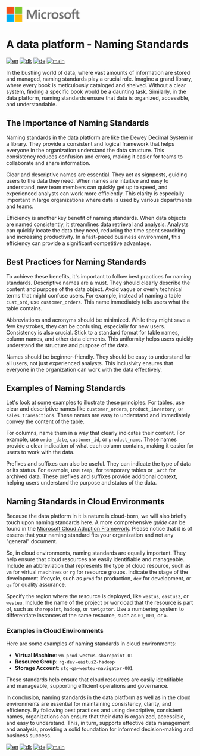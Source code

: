 ![microsoft](../images/microsoft.png)

# A data platform - Naming Standards

[![en](https://img.shields.io/badge/lang-en-blue.svg)](Naming-Standards.md)
[![dk](https://img.shields.io/badge/lang-da-red.svg)](Naming-Standards-da.md)
[![de](https://img.shields.io/badge/lang-de-yellow.svg)](Naming-Standards-de.md)
[![main](https://img.shields.io/badge/main-document-green.svg)](../README.md)

In the bustling world of data, where vast amounts of information are stored and managed, naming standards play a crucial role. Imagine a grand library, where every book is meticulously cataloged and shelved. Without a clear system, finding a specific book would be a daunting task. Similarly, in the data platform, naming standards ensure that data is organized, accessible, and understandable.

## The Importance of Naming Standards

Naming standards in the data platform are like the Dewey Decimal System in a library. They provide a consistent and logical framework that helps everyone in the organization understand the data structure. This consistency reduces confusion and errors, making it easier for teams to collaborate and share information.

Clear and descriptive names are essential. They act as signposts, guiding users to the data they need. When names are intuitive and easy to understand, new team members can quickly get up to speed, and experienced analysts can work more efficiently. This clarity is especially important in large organizations where data is used by various departments and teams.

Efficiency is another key benefit of naming standards. When data objects are named consistently, it streamlines data retrieval and analysis. Analysts can quickly locate the data they need, reducing the time spent searching and increasing productivity. In a fast-paced business environment, this efficiency can provide a significant competitive advantage.

## Best Practices for Naming Standards

To achieve these benefits, it's important to follow best practices for naming standards. Descriptive names are a must. They should clearly describe the content and purpose of the data object. Avoid vague or overly technical terms that might confuse users. For example, instead of naming a table `cust_ord`, use `customer_orders`. This name immediately tells users what the table contains.

Abbreviations and acronyms should be minimized. While they might save a few keystrokes, they can be confusing, especially for new users. Consistency is also crucial. Stick to a standard format for table names, column names, and other data elements. This uniformity helps users quickly understand the structure and purpose of the data.

Names should be beginner-friendly. They should be easy to understand for all users, not just experienced analysts. This inclusivity ensures that everyone in the organization can work with the data effectively.

## Examples of Naming Standards

Let's look at some examples to illustrate these principles. For tables, use clear and descriptive names like `customer_orders`, `product_inventory`, or `sales_transactions`. These names are easy to understand and immediately convey the content of the table.

For columns, name them in a way that clearly indicates their content. For example, use `order_date`, `customer_id`, or `product_name`. These names provide a clear indication of what each column contains, making it easier for users to work with the data.

Prefixes and suffixes can also be useful. They can indicate the type of data or its status. For example, use `temp_` for temporary tables or `_arch` for archived data. These prefixes and suffixes provide additional context, helping users understand the purpose and status of the data.

## Naming Standards in Cloud Environments

Because the data platform in it is nature is cloud-born, we will also briefly touch upon naming standards here. A more comprehensive *guide* can be found
in the [Microsoft Cloud Adoption Framework](<https://learn.microsoft.com/en-us/azure/cloud-adoption-framework/ready/azure-best-practices/naming-and-tagging>). Please notice that it is of essens that your naming standard fits your organization and not any "general" document.

So, in cloud environments, naming standards are equally important. They help ensure that cloud resources are easily identifiable and manageable. Include an abbreviation that represents the type of cloud resource, such as `vm` for virtual machines or `rg` for resource groups. Indicate the stage of the development lifecycle, such as `prod` for production, `dev` for development, or `qa` for quality assurance.

Specify the region where the resource is deployed, like `westus`, `eastus2`, or `westeu`. Include the name of the project or workload that the resource is part of, such as `sharepoint`, `hadoop`, or `navigator`. Use a numbering system to differentiate instances of the same resource, such as `01`, `001`, or `a`.

### Examples in Cloud Environments

Here are some examples of naming standards in cloud environments:

- **Virtual Machine**: `vm-prod-westus-sharepoint-01`
- **Resource Group**: `rg-dev-eastus2-hadoop`
- **Storage Account**: `stg-qa-westeu-navigator-001`

These standards help ensure that cloud resources are easily identifiable and manageable, supporting efficient operations and governance.

In conclusion, naming standards in the data platform as well as in the cloud environments are essential for maintaining consistency, clarity, and efficiency. By following best practices and using descriptive, consistent names, organizations can ensure that their data is organized, accessible, and easy to understand. This, in turn, supports effective data management and analysis, providing a solid foundation for informed decision-making and business success.

[![en](https://img.shields.io/badge/lang-en-blue.svg)](Naming-Standards.md)
[![dk](https://img.shields.io/badge/lang-da-red.svg)](Naming-Standards-da.md)
[![de](https://img.shields.io/badge/lang-de-yellow.svg)](Naming-Standards-de.md)
[![main](https://img.shields.io/badge/main-document-green.svg)](../README.md)